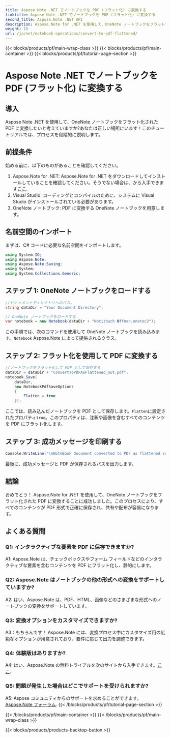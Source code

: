 ```yaml
---
title: Aspose Note .NET でノートブックを PDF (フラット化) に変換する
linktitle: Aspose Note .NET でノートブックを PDF (フラット化) に変換する
second_title: Aspose.Note .NET API
description: Aspose.Note for .NET を使用して、OneNote ノートブックをフラット化された PDF に簡単に変換する方法を学びます。コンテンツをシームレスに保存します。
weight: 15
url: /ja/net/notebook-operations/convert-to-pdf-flattened/
---
```


{{< blocks/products/pf/main-wrap-class >}}
{{< blocks/products/pf/main-container >}}
{{< blocks/products/pf/tutorial-page-section >}}

# Aspose Note .NET でノートブックを PDF (フラット化) に変換する

## 導入

Aspose Note .NET を使用して、OneNote ノートブックをフラット化された PDF に変換したいと考えていますか?あなたは正しい場所にいます！このチュートリアルでは、プロセスを段階的に説明します。

## 前提条件

始める前に、以下のものがあることを確認してください。

1.  Aspose.Note for .NET: Aspose.Note for .NET をダウンロードしてインストールしていることを確認してください。そうでない場合は、から入手できます[ここ](https://releases.aspose.com/note/net/).
2. Visual Studio: コーディングとコンパイルのために、システムに Visual Studio がインストールされている必要があります。
3. OneNote ノートブック: PDF に変換する OneNote ノートブックを用意します。

## 名前空間のインポート

まずは、C# コードに必要な名前空間をインポートします。

```csharp
using System.IO;
using Aspose.Note;
using Aspose.Note.Saving;
using System;
using System.Collections.Generic;
```

## ステップ 1: OneNote ノートブックをロードする

```csharp
//ドキュメントディレクトリへのパス。
string dataDir = "Your Document Directory";

// OneNote ノートブックをロードする
var notebook = new Notebook(dataDir + "Notizbuch �ffnen.onetoc2");
```

この手順では、次のコマンドを使用して OneNote ノートブックを読み込みます。`Notebook` Aspose.Note によって提供されるクラス。

## ステップ 2: フラット化を使用して PDF に変換する

```csharp
//ノートブックをフラット化して PDF として保存する
dataDir = dataDir + "ConvertToPDFAsFlattened_out.pdf";
notebook.Save(
    dataDir,
    new NotebookPdfSaveOptions
    {
        Flatten = true
    }); 
```

ここでは、読み込んだノートブックを PDF として保存します。`Flatten`に設定されたプロパティ`true`。このプロパティは、注釈や画像を含むすべてのコンテンツを PDF にフラット化します。

## ステップ 3: 成功メッセージを印刷する

```csharp
Console.WriteLine("\nNoteBook document converted to PDF as flattened successfully.\nFile saved at " + dataDir);
```

最後に、成功メッセージと PDF が保存されるパスを出力します。

## 結論

おめでとう！ Aspose.Note for .NET を使用して、OneNote ノートブックをフラット化された PDF に変換することに成功しました。このプロセスにより、すべてのコンテンツが PDF 形式で正確に保存され、共有や配布が容易になります。

## よくある質問

### Q1: インタラクティブな要素を PDF に保存できますか?

A1: Aspose.Note は、チェックボックスやフォーム フィールドなどのインタラクティブな要素を含むコンテンツを PDF にフラット化し、静的にします。

### Q2: Aspose.Note はノートブックの他の形式への変換をサポートしていますか?

A2: はい、Aspose.Note は、PDF、HTML、画像などのさまざまな形式へのノートブックの変換をサポートしています。

### Q3: 変換オプションをカスタマイズできますか?

A3：もちろんです！ Aspose.Note には、変換プロセス中にカスタマイズ用の広範なオプションが用意されており、要件に応じて出力を調整できます。

### Q4: 体験版はありますか?

 A4: はい、Aspose.Note の無料トライアルを次のサイトから入手できます。[ここ](https://releases.aspose.com/).

### Q5: 問題が発生した場合はどこでサポートを受けられますか?

 A5: Aspose コミュニティからのサポートを求めることができます。[Aspose.Note フォーラム](https://forum.aspose.com/c/note/28).
{{< /blocks/products/pf/tutorial-page-section >}}

{{< /blocks/products/pf/main-container >}}
{{< /blocks/products/pf/main-wrap-class >}}

{{< blocks/products/products-backtop-button >}}
